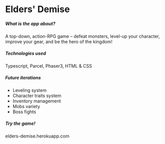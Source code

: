 # Elders' Demise

##### What is the app about?

A top-down, action-RPG game – defeat monsters, level-up your character, improve your
gear, and be the hero of the kingdom! 

##### Technologies used

Typescript, Parcel, Phaser3, HTML & CSS

##### Future iterations

- Leveling system
- Character traits system
- Inventory management
- Mobs variety
- Boss fights

##### Try the game!

elders-demise.herokuapp.com



